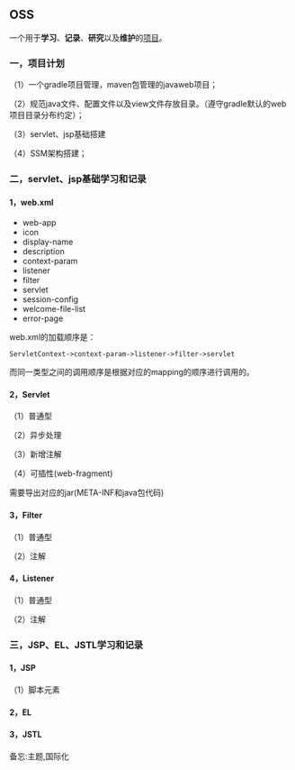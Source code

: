 ## OSS
一个用于**学习**、**记录**、**研究**以及**维护**的[项目](http://www.notreami.com)。

### 一，项目计划
（1）一个gradle项目管理，maven包管理的javaweb项目；

（2）规范java文件、配置文件以及view文件存放目录。（遵守gradle默认的web项目目录分布约定）；

（3）servlet、jsp基础搭建

（4）SSM架构搭建；

### 二，servlet、jsp基础学习和记录
#### 1，web.xml
* web-app
* icon
* display-name
* description
* context-param
* listener
* filter
* servlet
* session-config
* welcome-file-list
* error-page

web.xml的加载顺序是：
	
	ServletContext->context-param->listener->filter->servlet

而同一类型之间的调用顺序是根据对应的mapping的顺序进行调用的。

#### 2，Servlet
（1）普通型

（2）异步处理

（3）新增注解

（4）可插性(web-fragment)

 需要导出对应的jar(META-INF和java包代码)
#### 3，Filter
（1）普通型

（2）注解
#### 4，Listener
（1）普通型

（2）注解

### 三，JSP、EL、JSTL学习和记录
#### 1，JSP
（1）脚本元素
#### 2，EL
#### 3，JSTL







备忘:主题,国际化